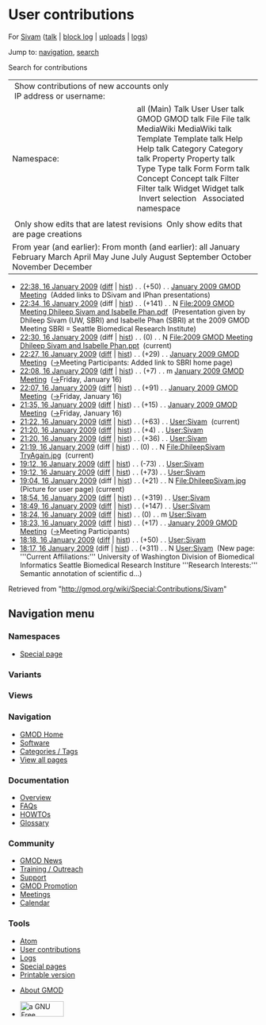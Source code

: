 <div id="mw-page-base" class="noprint">

</div>

<div id="mw-head-base" class="noprint">

</div>

<div id="content" class="mw-body" role="main">

<span id="top"></span>

<div id="mw-js-message" style="display:none;">

</div>



# <span dir="auto">User contributions</span>

<div id="bodyContent">

<div id="contentSub">

For [Sivam](/wiki/User:Sivam "User:Sivam") (<a
href="/mediawiki/index.php?title=User_talk:Sivam&amp;action=edit&amp;redlink=1"
class="new" title="User talk:Sivam (page does not exist)">talk</a> \|
[block
log](/mediawiki/index.php?title=Special:Log/block&page=User%3ASivam "Special:Log/block")
\| [uploads](/wiki/Special:ListFiles/Sivam "Special:ListFiles/Sivam") \|
[logs](/wiki/Special:Log/Sivam "Special:Log/Sivam"))

</div>

<div id="jump-to-nav" class="mw-jump">

Jump to: [navigation](#mw-navigation), [search](#p-search)

</div>

<div id="mw-content-text">

Search for contributions

<table class="mw-contributions-table">
<colgroup>
<col style="width: 50%" />
<col style="width: 50%" />
</colgroup>
<tbody>
<tr class="odd">
<td colspan="2"> Show contributions of new accounts only<br />
 IP address or username:</td>
</tr>
<tr class="even">
<td class="mw-label">Namespace:</td>
<td>all (Main) Talk User User talk GMOD GMOD talk File File talk
MediaWiki MediaWiki talk Template Template talk Help Help talk Category
Category talk Property Property talk Type Type talk Form Form talk
Concept Concept talk Filter Filter talk Widget Widget talk  
 Invert selection 
 Associated namespace </td>
</tr>
<tr class="odd">
<td colspan="2"></td>
</tr>
<tr class="even">
<td colspan="2"> Only show edits that are latest revisions
 Only show edits that are page creations</td>
</tr>
<tr class="odd">
<td colspan="2">From year (and earlier): From month (and earlier): all
January February March April May June July August September October
November December</td>
</tr>
</tbody>
</table>

- <a
  href="/mediawiki/index.php?title=January_2009_GMOD_Meeting&amp;oldid=7226"
  class="mw-changeslist-date" title="January 2009 GMOD Meeting">22:38, 16
  January 2009</a>
  ([diff](/mediawiki/index.php?title=January_2009_GMOD_Meeting&diff=prev&oldid=7226 "January 2009 GMOD Meeting")
  \|
  [hist](/mediawiki/index.php?title=January_2009_GMOD_Meeting&action=history "January 2009 GMOD Meeting"))
  <span class="mw-changeslist-separator">. .</span>
  <span class="mw-plusminus-pos" dir="ltr"
  title="10,682 bytes after change">(+50)</span>‎
  <span class="mw-changeslist-separator">. .</span>
  <a href="/wiki/January_2009_GMOD_Meeting" class="mw-contributions-title"
  title="January 2009 GMOD Meeting">January 2009 GMOD Meeting</a> ‎
  <span class="comment">(Added links to DSivam and IPhan
  presentations)</span>
- <a
  href="/mediawiki/index.php?title=File:2009_GMOD_Meeting_Dhileep_Sivam_and_Isabelle_Phan.pdf&amp;oldid=7224"
  class="mw-changeslist-date"
  title="File:2009 GMOD Meeting Dhileep Sivam and Isabelle Phan.pdf">22:34,
  16 January 2009</a> (diff \|
  [hist](/mediawiki/index.php?title=File:2009_GMOD_Meeting_Dhileep_Sivam_and_Isabelle_Phan.pdf&action=history "File:2009 GMOD Meeting Dhileep Sivam and Isabelle Phan.pdf"))
  <span class="mw-changeslist-separator">. .</span>
  <span class="mw-plusminus-pos" dir="ltr"
  title="141 bytes after change">(+141)</span>‎
  <span class="mw-changeslist-separator">. .</span> N <a
  href="/wiki/File:2009_GMOD_Meeting_Dhileep_Sivam_and_Isabelle_Phan.pdf"
  class="mw-contributions-title"
  title="File:2009 GMOD Meeting Dhileep Sivam and Isabelle Phan.pdf">File:2009
  GMOD Meeting Dhileep Sivam and Isabelle Phan.pdf</a> ‎
  <span class="comment">(Presentation given by Dhileep Sivam (UW, SBRI)
  and Isabelle Phan (SBRI) at the 2009 GMOD Meeting SBRI = Seattle
  Biomedical Research Institute)</span>
- <a
  href="/mediawiki/index.php?title=File:2009_GMOD_Meeting_Dhileep_Sivam_and_Isabelle_Phan.ppt&amp;oldid=7223"
  class="mw-changeslist-date"
  title="File:2009 GMOD Meeting Dhileep Sivam and Isabelle Phan.ppt">22:30,
  16 January 2009</a> (diff \|
  [hist](/mediawiki/index.php?title=File:2009_GMOD_Meeting_Dhileep_Sivam_and_Isabelle_Phan.ppt&action=history "File:2009 GMOD Meeting Dhileep Sivam and Isabelle Phan.ppt"))
  <span class="mw-changeslist-separator">. .</span>
  <span class="mw-plusminus-null" dir="ltr"
  title="0 bytes after change">(0)</span>‎
  <span class="mw-changeslist-separator">. .</span> N <a
  href="/wiki/File:2009_GMOD_Meeting_Dhileep_Sivam_and_Isabelle_Phan.ppt"
  class="mw-contributions-title"
  title="File:2009 GMOD Meeting Dhileep Sivam and Isabelle Phan.ppt">File:2009
  GMOD Meeting Dhileep Sivam and Isabelle Phan.ppt</a> ‎
  <span class="mw-uctop">(current)</span>
- <a
  href="/mediawiki/index.php?title=January_2009_GMOD_Meeting&amp;oldid=7221"
  class="mw-changeslist-date" title="January 2009 GMOD Meeting">22:27, 16
  January 2009</a>
  ([diff](/mediawiki/index.php?title=January_2009_GMOD_Meeting&diff=prev&oldid=7221 "January 2009 GMOD Meeting")
  \|
  [hist](/mediawiki/index.php?title=January_2009_GMOD_Meeting&action=history "January 2009 GMOD Meeting"))
  <span class="mw-changeslist-separator">. .</span>
  <span class="mw-plusminus-pos" dir="ltr"
  title="10,600 bytes after change">(+29)</span>‎
  <span class="mw-changeslist-separator">. .</span>
  <a href="/wiki/January_2009_GMOD_Meeting" class="mw-contributions-title"
  title="January 2009 GMOD Meeting">January 2009 GMOD Meeting</a> ‎
  <span class="comment">([→](/wiki/January_2009_GMOD_Meeting#Meeting_Participants "January 2009 GMOD Meeting")‎<span dir="auto"><span class="autocomment">Meeting
  Participants: </span> Added link to SBRI home page</span>)</span>
- <a
  href="/mediawiki/index.php?title=January_2009_GMOD_Meeting&amp;oldid=7220"
  class="mw-changeslist-date" title="January 2009 GMOD Meeting">22:08, 16
  January 2009</a>
  ([diff](/mediawiki/index.php?title=January_2009_GMOD_Meeting&diff=prev&oldid=7220 "January 2009 GMOD Meeting")
  \|
  [hist](/mediawiki/index.php?title=January_2009_GMOD_Meeting&action=history "January 2009 GMOD Meeting"))
  <span class="mw-changeslist-separator">. .</span>
  <span class="mw-plusminus-pos" dir="ltr"
  title="10,571 bytes after change">(+7)</span>‎
  <span class="mw-changeslist-separator">. .</span> m
  <a href="/wiki/January_2009_GMOD_Meeting" class="mw-contributions-title"
  title="January 2009 GMOD Meeting">January 2009 GMOD Meeting</a> ‎
  <span class="comment">([→](/wiki/January_2009_GMOD_Meeting#Friday.2C_January_16 "January 2009 GMOD Meeting")‎<span dir="auto"><span class="autocomment">Friday,
  January 16</span></span>)</span>
- <a
  href="/mediawiki/index.php?title=January_2009_GMOD_Meeting&amp;oldid=7219"
  class="mw-changeslist-date" title="January 2009 GMOD Meeting">22:07, 16
  January 2009</a>
  ([diff](/mediawiki/index.php?title=January_2009_GMOD_Meeting&diff=prev&oldid=7219 "January 2009 GMOD Meeting")
  \|
  [hist](/mediawiki/index.php?title=January_2009_GMOD_Meeting&action=history "January 2009 GMOD Meeting"))
  <span class="mw-changeslist-separator">. .</span>
  <span class="mw-plusminus-pos" dir="ltr"
  title="10,564 bytes after change">(+91)</span>‎
  <span class="mw-changeslist-separator">. .</span>
  <a href="/wiki/January_2009_GMOD_Meeting" class="mw-contributions-title"
  title="January 2009 GMOD Meeting">January 2009 GMOD Meeting</a> ‎
  <span class="comment">([→](/wiki/January_2009_GMOD_Meeting#Friday.2C_January_16 "January 2009 GMOD Meeting")‎<span dir="auto"><span class="autocomment">Friday,
  January 16</span></span>)</span>
- <a
  href="/mediawiki/index.php?title=January_2009_GMOD_Meeting&amp;oldid=7218"
  class="mw-changeslist-date" title="January 2009 GMOD Meeting">21:35, 16
  January 2009</a>
  ([diff](/mediawiki/index.php?title=January_2009_GMOD_Meeting&diff=prev&oldid=7218 "January 2009 GMOD Meeting")
  \|
  [hist](/mediawiki/index.php?title=January_2009_GMOD_Meeting&action=history "January 2009 GMOD Meeting"))
  <span class="mw-changeslist-separator">. .</span>
  <span class="mw-plusminus-pos" dir="ltr"
  title="10,473 bytes after change">(+15)</span>‎
  <span class="mw-changeslist-separator">. .</span>
  <a href="/wiki/January_2009_GMOD_Meeting" class="mw-contributions-title"
  title="January 2009 GMOD Meeting">January 2009 GMOD Meeting</a> ‎
  <span class="comment">([→](/wiki/January_2009_GMOD_Meeting#Friday.2C_January_16 "January 2009 GMOD Meeting")‎<span dir="auto"><span class="autocomment">Friday,
  January 16</span></span>)</span>
- <a href="/mediawiki/index.php?title=User:Sivam&amp;oldid=7217"
  class="mw-changeslist-date" title="User:Sivam">21:22, 16 January
  2009</a>
  ([diff](/mediawiki/index.php?title=User:Sivam&diff=prev&oldid=7217 "User:Sivam")
  \|
  [hist](/mediawiki/index.php?title=User:Sivam&action=history "User:Sivam"))
  <span class="mw-changeslist-separator">. .</span>
  <span class="mw-plusminus-pos" dir="ltr"
  title="930 bytes after change">(+63)</span>‎
  <span class="mw-changeslist-separator">. .</span>
  <a href="/wiki/User:Sivam" class="mw-contributions-title"
  title="User:Sivam">User:Sivam</a> ‎
  <span class="mw-uctop">(current)</span>
- <a href="/mediawiki/index.php?title=User:Sivam&amp;oldid=7216"
  class="mw-changeslist-date" title="User:Sivam">21:20, 16 January
  2009</a>
  ([diff](/mediawiki/index.php?title=User:Sivam&diff=prev&oldid=7216 "User:Sivam")
  \|
  [hist](/mediawiki/index.php?title=User:Sivam&action=history "User:Sivam"))
  <span class="mw-changeslist-separator">. .</span>
  <span class="mw-plusminus-pos" dir="ltr"
  title="867 bytes after change">(+4)</span>‎
  <span class="mw-changeslist-separator">. .</span>
  <a href="/wiki/User:Sivam" class="mw-contributions-title"
  title="User:Sivam">User:Sivam</a> ‎
- <a href="/mediawiki/index.php?title=User:Sivam&amp;oldid=7215"
  class="mw-changeslist-date" title="User:Sivam">21:20, 16 January
  2009</a>
  ([diff](/mediawiki/index.php?title=User:Sivam&diff=prev&oldid=7215 "User:Sivam")
  \|
  [hist](/mediawiki/index.php?title=User:Sivam&action=history "User:Sivam"))
  <span class="mw-changeslist-separator">. .</span>
  <span class="mw-plusminus-pos" dir="ltr"
  title="863 bytes after change">(+36)</span>‎
  <span class="mw-changeslist-separator">. .</span>
  <a href="/wiki/User:Sivam" class="mw-contributions-title"
  title="User:Sivam">User:Sivam</a> ‎
- <a
  href="/mediawiki/index.php?title=File:DhileepSivam_TryAgain.jpg&amp;oldid=7214"
  class="mw-changeslist-date"
  title="File:DhileepSivam TryAgain.jpg">21:19, 16 January 2009</a>
  (diff \|
  [hist](/mediawiki/index.php?title=File:DhileepSivam_TryAgain.jpg&action=history "File:DhileepSivam TryAgain.jpg"))
  <span class="mw-changeslist-separator">. .</span>
  <span class="mw-plusminus-null" dir="ltr"
  title="0 bytes after change">(0)</span>‎
  <span class="mw-changeslist-separator">. .</span> N
  <a href="/wiki/File:DhileepSivam_TryAgain.jpg"
  class="mw-contributions-title"
  title="File:DhileepSivam TryAgain.jpg">File:DhileepSivam
  TryAgain.jpg</a> ‎ <span class="mw-uctop">(current)</span>
- <a href="/mediawiki/index.php?title=User:Sivam&amp;oldid=7212"
  class="mw-changeslist-date" title="User:Sivam">19:12, 16 January
  2009</a>
  ([diff](/mediawiki/index.php?title=User:Sivam&diff=prev&oldid=7212 "User:Sivam")
  \|
  [hist](/mediawiki/index.php?title=User:Sivam&action=history "User:Sivam"))
  <span class="mw-changeslist-separator">. .</span>
  <span class="mw-plusminus-neg" dir="ltr"
  title="827 bytes after change">(-73)</span>‎
  <span class="mw-changeslist-separator">. .</span>
  <a href="/wiki/User:Sivam" class="mw-contributions-title"
  title="User:Sivam">User:Sivam</a> ‎
- <a href="/mediawiki/index.php?title=User:Sivam&amp;oldid=7211"
  class="mw-changeslist-date" title="User:Sivam">19:12, 16 January
  2009</a>
  ([diff](/mediawiki/index.php?title=User:Sivam&diff=prev&oldid=7211 "User:Sivam")
  \|
  [hist](/mediawiki/index.php?title=User:Sivam&action=history "User:Sivam"))
  <span class="mw-changeslist-separator">. .</span>
  <span class="mw-plusminus-pos" dir="ltr"
  title="900 bytes after change">(+73)</span>‎
  <span class="mw-changeslist-separator">. .</span>
  <a href="/wiki/User:Sivam" class="mw-contributions-title"
  title="User:Sivam">User:Sivam</a> ‎
- <a
  href="/mediawiki/index.php?title=File:DhileepSivam.jpg&amp;oldid=7210"
  class="mw-changeslist-date" title="File:DhileepSivam.jpg">19:04, 16
  January 2009</a> (diff \|
  [hist](/mediawiki/index.php?title=File:DhileepSivam.jpg&action=history "File:DhileepSivam.jpg"))
  <span class="mw-changeslist-separator">. .</span>
  <span class="mw-plusminus-pos" dir="ltr"
  title="21 bytes after change">(+21)</span>‎
  <span class="mw-changeslist-separator">. .</span> N
  <a href="/wiki/File:DhileepSivam.jpg" class="mw-contributions-title"
  title="File:DhileepSivam.jpg">File:DhileepSivam.jpg</a> ‎
  <span class="comment">(Picture for user page)</span>
  <span class="mw-uctop">(current)</span>
- <a href="/mediawiki/index.php?title=User:Sivam&amp;oldid=7209"
  class="mw-changeslist-date" title="User:Sivam">18:54, 16 January
  2009</a>
  ([diff](/mediawiki/index.php?title=User:Sivam&diff=prev&oldid=7209 "User:Sivam")
  \|
  [hist](/mediawiki/index.php?title=User:Sivam&action=history "User:Sivam"))
  <span class="mw-changeslist-separator">. .</span>
  <span class="mw-plusminus-pos" dir="ltr"
  title="827 bytes after change">(+319)</span>‎
  <span class="mw-changeslist-separator">. .</span>
  <a href="/wiki/User:Sivam" class="mw-contributions-title"
  title="User:Sivam">User:Sivam</a> ‎
- <a href="/mediawiki/index.php?title=User:Sivam&amp;oldid=7208"
  class="mw-changeslist-date" title="User:Sivam">18:49, 16 January
  2009</a>
  ([diff](/mediawiki/index.php?title=User:Sivam&diff=prev&oldid=7208 "User:Sivam")
  \|
  [hist](/mediawiki/index.php?title=User:Sivam&action=history "User:Sivam"))
  <span class="mw-changeslist-separator">. .</span>
  <span class="mw-plusminus-pos" dir="ltr"
  title="508 bytes after change">(+147)</span>‎
  <span class="mw-changeslist-separator">. .</span>
  <a href="/wiki/User:Sivam" class="mw-contributions-title"
  title="User:Sivam">User:Sivam</a> ‎
- <a href="/mediawiki/index.php?title=User:Sivam&amp;oldid=7207"
  class="mw-changeslist-date" title="User:Sivam">18:24, 16 January
  2009</a>
  ([diff](/mediawiki/index.php?title=User:Sivam&diff=prev&oldid=7207 "User:Sivam")
  \|
  [hist](/mediawiki/index.php?title=User:Sivam&action=history "User:Sivam"))
  <span class="mw-changeslist-separator">. .</span>
  <span class="mw-plusminus-null" dir="ltr"
  title="361 bytes after change">(0)</span>‎
  <span class="mw-changeslist-separator">. .</span> m
  <a href="/wiki/User:Sivam" class="mw-contributions-title"
  title="User:Sivam">User:Sivam</a> ‎
- <a
  href="/mediawiki/index.php?title=January_2009_GMOD_Meeting&amp;oldid=7205"
  class="mw-changeslist-date" title="January 2009 GMOD Meeting">18:23, 16
  January 2009</a>
  ([diff](/mediawiki/index.php?title=January_2009_GMOD_Meeting&diff=prev&oldid=7205 "January 2009 GMOD Meeting")
  \|
  [hist](/mediawiki/index.php?title=January_2009_GMOD_Meeting&action=history "January 2009 GMOD Meeting"))
  <span class="mw-changeslist-separator">. .</span>
  <span class="mw-plusminus-pos" dir="ltr"
  title="10,436 bytes after change">(+17)</span>‎
  <span class="mw-changeslist-separator">. .</span>
  <a href="/wiki/January_2009_GMOD_Meeting" class="mw-contributions-title"
  title="January 2009 GMOD Meeting">January 2009 GMOD Meeting</a> ‎
  <span class="comment">([→](/wiki/January_2009_GMOD_Meeting#Meeting_Participants "January 2009 GMOD Meeting")‎<span dir="auto"><span class="autocomment">Meeting
  Participants</span></span>)</span>
- <a href="/mediawiki/index.php?title=User:Sivam&amp;oldid=7204"
  class="mw-changeslist-date" title="User:Sivam">18:18, 16 January
  2009</a>
  ([diff](/mediawiki/index.php?title=User:Sivam&diff=prev&oldid=7204 "User:Sivam")
  \|
  [hist](/mediawiki/index.php?title=User:Sivam&action=history "User:Sivam"))
  <span class="mw-changeslist-separator">. .</span>
  <span class="mw-plusminus-pos" dir="ltr"
  title="361 bytes after change">(+50)</span>‎
  <span class="mw-changeslist-separator">. .</span>
  <a href="/wiki/User:Sivam" class="mw-contributions-title"
  title="User:Sivam">User:Sivam</a> ‎
- <a href="/mediawiki/index.php?title=User:Sivam&amp;oldid=7203"
  class="mw-changeslist-date" title="User:Sivam">18:17, 16 January
  2009</a> (diff \|
  [hist](/mediawiki/index.php?title=User:Sivam&action=history "User:Sivam"))
  <span class="mw-changeslist-separator">. .</span>
  <span class="mw-plusminus-pos" dir="ltr"
  title="311 bytes after change">(+311)</span>‎
  <span class="mw-changeslist-separator">. .</span> N
  <a href="/wiki/User:Sivam" class="mw-contributions-title"
  title="User:Sivam">User:Sivam</a> ‎ <span class="comment">(New page:
  '''Current Affiliations:''' University of Washington Division of
  Biomedical Informatics Seattle Biomedical Research Institure
  '''Research Interests:''' Semantic annotation of scientific
  d...)</span>

</div>

<div class="printfooter">

Retrieved from "<http://gmod.org/wiki/Special:Contributions/Sivam>"

</div>

<div id="catlinks" class="catlinks catlinks-allhidden">

</div>

<div class="visualClear">

</div>

</div>

</div>

<div id="mw-navigation">

## Navigation menu

<div id="mw-head">



<div id="left-navigation">

<div id="p-namespaces" class="vectorTabs" role="navigation"
aria-labelledby="p-namespaces-label">

### Namespaces

- <span id="ca-nstab-special">[Special
  page](/wiki/Special:Contributions/Sivam "This is a special page, you cannot edit the page itself")</span>

</div>

<div id="p-variants" class="vectorMenu emptyPortlet" role="navigation"
aria-labelledby="p-variants-label">

### 

### Variants[](#)

<div class="menu">

</div>

</div>

</div>

<div id="right-navigation">

<div id="p-views" class="vectorTabs emptyPortlet" role="navigation"
aria-labelledby="p-views-label">

### Views

</div>



</div>



</div>

</div>

</div>

<div id="mw-panel">

<div id="p-logo" role="banner">

<a href="/wiki/Main_Page"
style="background-image: url(http://gmod.org/images/GMOD-cogs.png);"
title="Visit the main page"></a>

</div>

<div id="p-Navigation" class="portal" role="navigation"
aria-labelledby="p-Navigation-label">

### Navigation

<div class="body">

- <span id="n-GMOD-Home">[GMOD Home](/wiki/Main_Page)</span>
- <span id="n-Software">[Software](/wiki/GMOD_Components)</span>
- <span id="n-Categories-.2F-Tags">[Categories /
  Tags](/wiki/Categories)</span>
- <span id="n-View-all-pages">[View all
  pages](/wiki/Special:AllPages)</span>

</div>

</div>

<div id="p-Documentation" class="portal" role="navigation"
aria-labelledby="p-Documentation-label">

### Documentation

<div class="body">

- <span id="n-Overview">[Overview](/wiki/Overview)</span>
- <span id="n-FAQs">[FAQs](/wiki/Category:FAQ)</span>
- <span id="n-HOWTOs">[HOWTOs](/wiki/Category:HOWTO)</span>
- <span id="n-Glossary">[Glossary](/wiki/Glossary)</span>

</div>

</div>

<div id="p-Community" class="portal" role="navigation"
aria-labelledby="p-Community-label">

### Community

<div class="body">

- <span id="n-GMOD-News">[GMOD News](/wiki/GMOD_News)</span>
- <span id="n-Training-.2F-Outreach">[Training /
  Outreach](/wiki/Training_and_Outreach)</span>
- <span id="n-Support">[Support](/wiki/Support)</span>
- <span id="n-GMOD-Promotion">[GMOD
  Promotion](/wiki/GMOD_Promotion)</span>
- <span id="n-Meetings">[Meetings](/wiki/Meetings)</span>
- <span id="n-Calendar">[Calendar](/wiki/Calendar)</span>

</div>

</div>

<div id="p-tb" class="portal" role="navigation"
aria-labelledby="p-tb-label">

### Tools

<div class="body">

- <span id="feedlinks"><a
  href="http://gmod.org/mediawiki/index.php?title=Special:Contributions/Sivam&amp;feed=atom"
  id="feed-atom" class="feedlink" rel="alternate"
  type="application/atom+xml" title="Atom feed for this page">Atom</a></span>
- <span id="t-contributions">[User
  contributions](/wiki/Special:Contributions/Sivam "A list of contributions of this user")</span>
- <span id="t-log">[Logs](/wiki/Special:Log/Sivam)</span>
- <span id="t-specialpages"><a href="/wiki/Special:SpecialPages" accesskey="q"
  title="A list of all special pages [q]">Special pages</a></span>
- <span id="t-print"><a
  href="/mediawiki/index.php?title=Special:Contributions/Sivam&amp;printable=yes"
  rel="alternate" accesskey="p"
  title="Printable version of this page [p]">Printable version</a></span>

</div>

</div>

</div>

</div>

<div id="footer" role="contentinfo">

- <span id="footer-places-about">[About
  GMOD](/wiki/GMOD:About "GMOD:About")</span>

<!-- -->

- <span id="footer-copyrightico">[<img src="http://www.gnu.org/graphics/gfdl-logo-small.png" width="88"
  height="31" alt="a GNU Free Documentation License" />](http://www.gnu.org/licenses/fdl-1.3.html)</span>




</div>
